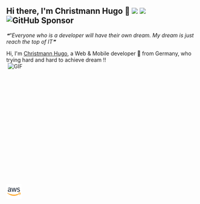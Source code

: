 ## Hi there, I'm Christmann Hugo 👋 ![](https://komarev.com/ghpvc/?username=developer-guy&color=green&&style=flat)  [![](https://img.shields.io/static/v1?label=Sponsor&message=%E2%9D%A4&logo=GitHub&color=%23fe8e86)](https://github.com/sponsors/developer-guy) ![GitHub Sponsor](https://img.shields.io/github/sponsors/developer-guy?label=Sponsor&logo=GitHub)



<!--STARTS_HERE_QUOTE_README-->
<i>❝“Everyone who is a developer will have their own dream. My dream is just reach the top of IT❞</i>
<!--ENDS_HERE_QUOTE_README-->

Hi, I'm [Christmann Hugo](https://linkedin.com/in/bthnapydin), a Web & Mobile developer 🚀 from Germany, who trying hard and hard to achieve dream !! 
<img align="right" alt="GIF" src="https://github.com/developer-guy/developer-guy/blob/master/code.gif?raw=true" width="500" height="320" />

<p align="left"><img src="https://github.com/github/explore/raw/main/topics/aws/aws.png" alt="aws" width="40" height="40"/>
</p>

